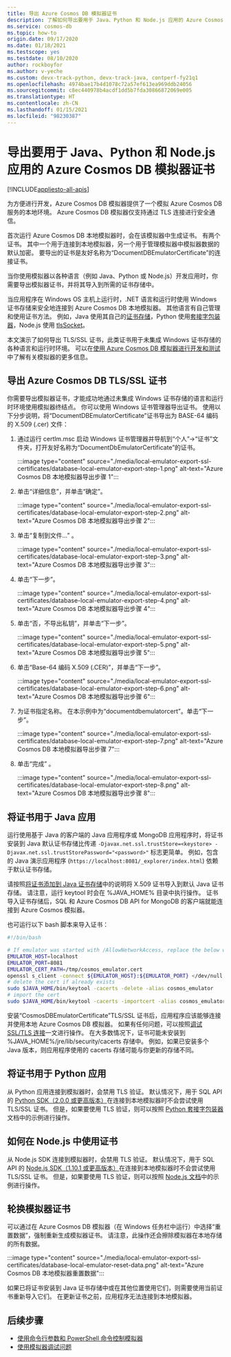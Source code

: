 ```yaml
---
title: 导出 Azure Cosmos DB 模拟器证书
description: 了解如何导出要用于 Java、Python 和 Node.js 应用的 Azure Cosmos DB 模拟器证书。 应当为未使用 Windows 证书存储的语言和运行时环境导出并使用证书。
ms.service: cosmos-db
ms.topic: how-to
origin.date: 09/17/2020
ms.date: 01/18/2021
ms.testscope: yes
ms.testdate: 08/10/2020
author: rockboyfor
ms.author: v-yeche
ms.custom: devx-track-python, devx-track-java, contperf-fy21q1
ms.openlocfilehash: 4974bae17b4d1078c72a57ef613ea969ddb24056
ms.sourcegitcommit: c8ec440978b4acdf1dd5b7fda30866872069e005
ms.translationtype: HT
ms.contentlocale: zh-CN
ms.lasthandoff: 01/15/2021
ms.locfileid: "98230387"
---
```

# <a name="export-the-azure-cosmos-db-emulator-certificates-for-use-with-java-python-and-nodejs-apps"></a>导出要用于 Java、Python 和 Node.js 应用的 Azure Cosmos DB 模拟器证书
[!INCLUDE[appliesto-all-apis](includes/appliesto-all-apis.md)]

为方便进行开发，Azure Cosmos DB 模拟器提供了一个模拟 Azure Cosmos DB 服务的本地环境。 Azure Cosmos DB 模拟器仅支持通过 TLS 连接进行安全通信。

首次运行 Azure Cosmos DB 本地模拟器时，会在该模拟器中生成证书。 有两个证书。 其中一个用于连接到本地模拟器，另一个用于管理模拟器中模拟器数据的默认加密。 要导出的证书是友好名称为“DocumentDBEmulatorCertificate”的连接证书。

当你使用模拟器以各种语言（例如 Java、Python 或 Node.js）开发应用时，你需要导出模拟器证书，并将其导入到所需的证书存储中。

当应用程序在 Windows OS 主机上运行时，.NET 语言和运行时使用 Windows 证书存储来安全地连接到 Azure Cosmos DB 本地模拟器。 其他语言有自己管理和使用证书方法。 例如，Java 使用其自己的[证书存储](https://docs.oracle.com/cd/E19830-01/819-4712/ablqw/index.html)，Python 使用[套接字包装器](https://docs.python.org/2/library/ssl.html)，Node.js 使用 [tlsSocket](https://nodejs.org/api/tls.html#tls_tls_connect_options_callback)。

本文演示了如何导出 TLS/SSL 证书，此类证书用于未集成 Windows 证书存储的各种语言和运行时环境。 可以在[使用 Azure Cosmos DB 模拟器进行开发和测试](./local-emulator.md)中了解有关模拟器的更多信息。

<a name="export-emulator-certificate"></a>
## <a name="export-the-azure-cosmos-db-tlsssl-certificate"></a>导出 Azure Cosmos DB TLS/SSL 证书

你需要导出模拟器证书，才能成功地通过未集成 Windows 证书存储的语言和运行时环境使用模拟器终结点。 你可以使用 Windows 证书管理器导出证书。 使用以下分步说明，将“DocumentDBEmulatorCertificate”证书导出为 BASE-64 编码的 X.509 (.cer) 文件：

1. 通过运行 certlm.msc 启动 Windows 证书管理器并导航到“个人”->“证书”文件夹，打开友好名称为“DocumentDbEmulatorCertificate”的证书。

    :::image type="content" source="./media/local-emulator-export-ssl-certificates/database-local-emulator-export-step-1.png" alt-text="Azure Cosmos DB 本地模拟器导出步骤 1":::

1. 单击“详细信息”，并单击“确定”。

    :::image type="content" source="./media/local-emulator-export-ssl-certificates/database-local-emulator-export-step-2.png" alt-text="Azure Cosmos DB 本地模拟器导出步骤 2":::

1. 单击“复制到文件...” 。

    :::image type="content" source="./media/local-emulator-export-ssl-certificates/database-local-emulator-export-step-3.png" alt-text="Azure Cosmos DB 本地模拟器导出步骤 3":::

1. 单击“下一步”。

    :::image type="content" source="./media/local-emulator-export-ssl-certificates/database-local-emulator-export-step-4.png" alt-text="Azure Cosmos DB 本地模拟器导出步骤 4":::

1. 单击“否，不导出私钥”，并单击“下一步”。

    :::image type="content" source="./media/local-emulator-export-ssl-certificates/database-local-emulator-export-step-5.png" alt-text="Azure Cosmos DB 本地模拟器导出步骤 5":::

1. 单击“Base-64 编码 X.509 (.CER)”，并单击“下一步”。

    :::image type="content" source="./media/local-emulator-export-ssl-certificates/database-local-emulator-export-step-6.png" alt-text="Azure Cosmos DB 本地模拟器导出步骤 6":::

1. 为证书指定名称。 在本示例中为“documentdbemulatorcert”。单击“下一步”。

    :::image type="content" source="./media/local-emulator-export-ssl-certificates/database-local-emulator-export-step-7.png" alt-text="Azure Cosmos DB 本地模拟器导出步骤 7":::

1. 单击“完成” 。

    :::image type="content" source="./media/local-emulator-export-ssl-certificates/database-local-emulator-export-step-8.png" alt-text="Azure Cosmos DB 本地模拟器导出步骤 8":::

## <a name="use-the-certificate-with-java-apps"></a>将证书用于 Java 应用

运行使用基于 Java 的客户端的 Java 应用程序或 MongoDB 应用程序时，将证书安装到 Java 默认证书存储比传递 `-Djavax.net.ssl.trustStore=<keystore> -Djavax.net.ssl.trustStorePassword="<password>"` 标志更简单。 例如，包含的 Java 演示应用程序 (`https://localhost:8081/_explorer/index.html`) 依赖于默认证书存储。

请按照[将证书添加到 Java 证书存储](https://docs.microsoft.com/azure/developer/java/sdk/java-sdk-add-certificate-ca-store)中的说明将 X.509 证书导入到默认 Java 证书存储。 请注意，运行 keytool 时会在 %JAVA_HOME% 目录中执行操作。 证书导入证书存储后，SQL 和 Azure Cosmos DB API for MongoDB 的客户端就能连接到 Azure Cosmos 模拟器。

<!--CORRECT ON https://docs.microsoft.com/azure/developer/java/sdk/java-sdk-add-certificate-ca-store-->

也可运行以下 bash 脚本来导入证书：

```bash
#!/bin/bash

# If emulator was started with /AllowNetworkAccess, replace the below with the actual IP address of it:
EMULATOR_HOST=localhost
EMULATOR_PORT=8081
EMULATOR_CERT_PATH=/tmp/cosmos_emulator.cert
openssl s_client -connect ${EMULATOR_HOST}:${EMULATOR_PORT} </dev/null | sed -ne '/-BEGIN CERTIFICATE-/,/-END CERTIFICATE-/p' > $EMULATOR_CERT_PATH
# delete the cert if already exists
sudo $JAVA_HOME/bin/keytool -cacerts -delete -alias cosmos_emulator
# import the cert
sudo $JAVA_HOME/bin/keytool -cacerts -importcert -alias cosmos_emulator -file $EMULATOR_CERT_PATH
```

安装“CosmosDBEmulatorCertificate”TLS/SSL 证书后，应用程序应该能够连接并使用本地 Azure Cosmos DB 模拟器。 如果有任何问题，可以按照[调试 SSL/TLS 连接](https://docs.oracle.com/javase/7/docs/technotes/guides/security/jsse/ReadDebug.html)一文进行操作。 在大多数情况下，证书可能未安装到 %JAVA_HOME%/jre/lib/security/cacerts 存储中。 例如，如果已安装多个 Java 版本，则应用程序使用的 cacerts 存储可能与你更新的存储不同。

## <a name="use-the-certificate-with-python-apps"></a>将证书用于 Python 应用

从 Python 应用连接到模拟器时，会禁用 TLS 验证。 默认情况下，用于 SQL API 的 [Python SDK（2.0.0 或更高版本）](sql-api-sdk-python.md)在连接到本地模拟器时不会尝试使用 TLS/SSL 证书。 但是，如果要使用 TLS 验证，则可以按照 [Python 套接字包装器](https://docs.python.org/2/library/ssl.html)文档中的示例进行操作。

## <a name="how-to-use-the-certificate-in-nodejs"></a>如何在 Node.js 中使用证书

从 Node.js SDK 连接到模拟器时，会禁用 TLS 验证。 默认情况下，用于 SQL API 的 [Node.js SDK（1.10.1 或更高版本）](sql-api-sdk-node.md)在连接到本地模拟器时不会尝试使用 TLS/SSL 证书。 但是，如果要使用 TLS 验证，则可以按照 [Node.js 文档](https://nodejs.org/api/tls.html#tls_tls_connect_options_callback)中的示例进行操作。

## <a name="rotate-emulator-certificates"></a>轮换模拟器证书

可以通过在 Azure Cosmos DB 模拟器（在 Windows 任务栏中运行）中选择“重置数据”，强制重新生成模拟器证书。 请注意，此操作还会擦除模拟器在本地存储的所有数据。

:::image type="content" source="./media/local-emulator-export-ssl-certificates/database-local-emulator-reset-data.png" alt-text="Azure Cosmos DB 本地模拟器重置数据":::

如果已将证书安装到 Java 证书存储中或在其他位置使用它们，则需要使用当前证书重新导入它们。 在更新证书之前，应用程序无法连接到本地模拟器。

## <a name="next-steps"></a>后续步骤

* [使用命令行参数和 PowerShell 命令控制模拟器](emulator-command-line-parameters.md)
* [使用模拟器调试问题](troubleshoot-local-emulator.md)

<!-- Update_Description: update meta properties, wording update, update link -->